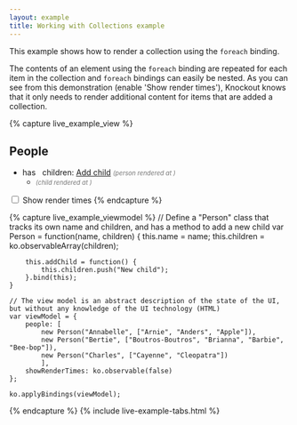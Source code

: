 ```yaml
---
layout: example
title: Working with Collections example
---
```


This example shows how to render a collection using the `foreach` binding.

The contents of an element using the `foreach` binding are repeated for each item in the collection and `foreach` bindings can easily be nested. As you can see from this demonstration (enable 'Show render times'), Knockout knows that it only needs to render additional content for items that are added a collection.

<style type="text/css">
    .renderTime { color: #777; font-style: italic; font-size: 0.8em; }
</style>
        
{% capture live_example_view %} 
<h2>People</h2>
<ul data-bind="foreach: people">
    <li>
        <div>
            <span data-bind="text: name"> </span> has <span data-bind='text: children().length'>&nbsp;</span> children:
            <a href='#' data-bind='click: addChild '>Add child</a>
            <span class='renderTime' data-bind='visible: $root.showRenderTimes'>
                (person rendered at <span data-bind='text: new Date().getSeconds()' > </span>)
            </span>
        </div>
        <ul data-bind="foreach: children">
            <li>
                <span data-bind="text: $data"> </span>
                <span class='renderTime' data-bind='visible: $root.showRenderTimes'>
                    (child rendered at <span data-bind='text: new Date().getSeconds()' > </span>)
                </span>
            </li>
        </ul>
    </li>
</ul>
<label><input data-bind='checked: showRenderTimes' type='checkbox' /> Show render times</label> 
{% endcapture %}

{% capture live_example_viewmodel %}
    // Define a "Person" class that tracks its own name and children, and has a method to add a new child
    var Person = function(name, children) {
        this.name = name;
        this.children = ko.observableArray(children);

        this.addChild = function() {
            this.children.push("New child");
        }.bind(this);
    }
    
    // The view model is an abstract description of the state of the UI, but without any knowledge of the UI technology (HTML)
    var viewModel = {
        people: [
            new Person("Annabelle", ["Arnie", "Anders", "Apple"]),
            new Person("Bertie", ["Boutros-Boutros", "Brianna", "Barbie", "Bee-bop"]),
            new Person("Charles", ["Cayenne", "Cleopatra"])
            ],
        showRenderTimes: ko.observable(false)
    };

    ko.applyBindings(viewModel);
{% endcapture %}
{% include live-example-tabs.html %}